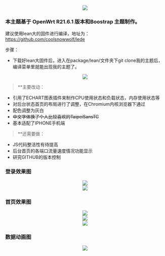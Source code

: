 <div align=center>
<img src="https://github.com/netitgo/stuff/blob/main/JJ%20Logo.png?raw=true">
</div>

### 本主题基于 OpenWrt R21.6.1 版本和Boostrap 主题制作。

建议使用lean大的固件进行编译，地址为：https://github.com/coolsnowwolf/lede

步骤：
- 下载好lean大固件后，进入在package/lean/文件夹下git clone我的主题后，编译菜单里就能出现我的主题了。
<div align=center>
<img src="https://user-images.githubusercontent.com/72277244/131247747-61340b2d-753f-4fae-a070-f873aa3d5402.png">
</div>


>**主要改动：
- 引用了ECHART图表插件来制作CPU使用状态和负载状态，内存使用状态等
- 对后台状态首页的布局进行了调整，在Chromium内核浏览器下通过
- 配色调整为灰白
- ~~中文字体换了个人比较喜欢的TaipeiSansTC~~
- 基本适配了IPHONE手机端

>**还需要做：
- JS代码整洁性有待提高
- 后台首页的各端口流量速度情况功能显示
- 研究GITHUB的版本控制

### 登录效果图
<div align=center>
<img src="https://github.com/netitgo/stuff/blob/main/screenshots_login_mobile.png?raw=true">
</div>
<div align=center>
<img src="https://github.com/netitgo/stuff/blob/main/screenshots_login.png?raw=true">
</div>

### 首页效果图
<div align=center>
<img src="https://github.com/netitgo/stuff/blob/main/screenshots_menu_mobile.gif?raw=true">
</div>
<div align=center>
<img src="https://github.com/netitgo/stuff/blob/main/screenshots_login_mobile.gif?raw=true">
</div>
<div align=center>
<img src="https://github.com/netitgo/stuff/blob/main/screenshots_main.png?raw=true">
</div>

### 数据动画图
<div align=center>
<img src="https://github.com/netitgo/stuff/blob/main/screenshots_main.gif?raw=true">
</div>